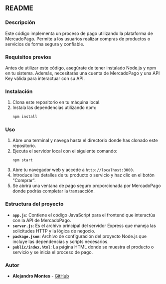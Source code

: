 ## README

### Descripción
Este código implementa un proceso de pago utilizando la plataforma de MercadoPago. Permite a los usuarios realizar compras de productos o servicios de forma segura y confiable.

### Requisitos previos
Antes de utilizar este código, asegúrate de tener instalado Node.js y npm en tu sistema. Además, necesitarás una cuenta de MercadoPago y una API Key válida para interactuar con su API.

### Instalación
1. Clona este repositorio en tu máquina local.
2. Instala las dependencias utilizando npm:
   ```bash
   npm install
   ```

### Uso
1. Abre una terminal y navega hasta el directorio donde has clonado este repositorio.
2. Ejecuta el servidor local con el siguiente comando:
   ```bash
   npm start
   ```
3. Abre tu navegador web y accede a `http://localhost:3000`.
4. Introduce los detalles de tu producto o servicio y haz clic en el botón "Comprar".
5. Se abrirá una ventana de pago seguro proporcionada por MercadoPago donde podrás completar la transacción.

### Estructura del proyecto
- **`app.js`**: Contiene el código JavaScript para el frontend que interactúa con la API de MercadoPago.
- **`server.js`**: Es el archivo principal del servidor Express que maneja las solicitudes HTTP y la lógica de negocio.
- **`package.json`**: Archivo de configuración del proyecto Node.js que incluye las dependencias y scripts necesarios.
- **`public/index.html`**: La página HTML donde se muestra el producto o servicio y se inicia el proceso de pago.

### Autor
- **Alejandro Montes** - [GitHub](https://github.com/AlepsMM03)
